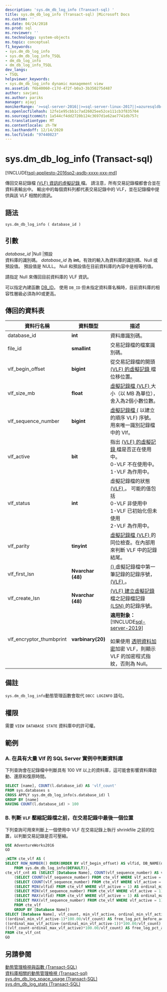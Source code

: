 ```yaml
---
description: 'sys.dm_db_log_info (Transact-sql) '
title: sys.dm_db_log_info (Transact-sql) |Microsoft Docs
ms.custom: ''
ms.date: 04/24/2018
ms.prod: sql
ms.reviewer: ''
ms.technology: system-objects
ms.topic: conceptual
f1_keywords:
- sys.dm_db_log_info
- sys.dm_db_log_info_TSQL
- dm_db_log_info
- dm_db_log_info_TSQL
dev_langs:
- TSQL
helpviewer_keywords:
- sys.dm_db_log_info dynamic management view
ms.assetid: f6b40060-c17d-472f-b0a3-3b350275d487
author: savjani
ms.author: pariks
manager: ajayj
monikerRange: '>=sql-server-2016||>=sql-server-linux-2017||=azuresqldb-mi-current'
ms.openlocfilehash: 12fe1e95cbb1c7ad26025ee52ce111cb3f835704
ms.sourcegitcommit: 1a544cf4dd2720b124c3697d1e62ae7741db757c
ms.translationtype: MT
ms.contentlocale: zh-TW
ms.lasthandoff: 12/14/2020
ms.locfileid: "97440823"
---
```

# <a name="sysdm_db_log_info-transact-sql"></a>sys.dm_db_log_info (Transact-sql) 
[!INCLUDE[tsql-appliesto-2016sp2-asdb-xxxx-xxx-md](../../includes/tsql-appliesto-2016sp2-asdb-xxxx-xxx-md.md)]

傳回交易記錄檔 [ (VLF) 資訊的虛擬記錄 ](../../relational-databases/sql-server-transaction-log-architecture-and-management-guide.md#physical_arch) 檔。 請注意，所有交易記錄檔都會合並在資料表輸出中。 輸出中的每個資料列都代表交易記錄中的 VLF，並在記錄檔中提供與該 VLF 相關的資訊。

## <a name="syntax"></a>語法  
  
```  
sys.dm_db_log_info ( database_id )  
``` 

## <a name="arguments"></a>引數  
 *database_id* |Null |預設  
 資料庫的識別碼。 *database_id* 為 **int**。有效的輸入為資料庫的識別碼、Null 或預設值。 預設值是 NULL。 Null 和預設值在目前資料庫的內容中是相等的值。
 
 請指定 Null 來傳回目前資料庫的 VLF 資訊。

 可以指定內建函數 [DB_ID](../../t-sql/functions/db-id-transact-sql.md)。 使用 `DB_ID` 但未指定資料庫名稱時，目前資料庫的相容性層級必須為90或更高。  

## <a name="table-returned"></a>傳回的資料表  

|資料行名稱|資料類型|描述|  
|-----------------|---------------|-----------------|  
|database_id|**int**|資料庫識別碼。|
|file_id|**smallint**|交易記錄檔的檔案識別碼。|  
|vlf_begin_offset|**bigint** |從交易記錄檔的開頭 [ (VLF) 的虛擬記錄 ](../../relational-databases/sql-server-transaction-log-architecture-and-management-guide.md#physical_arch) 檔位移位置。|
|vlf_size_mb |**float** |[虛擬記錄檔 (VLF) ](../../relational-databases/sql-server-transaction-log-architecture-and-management-guide.md#physical_arch) 大小（以 MB 為單位），舍入為2個小數位數。|     
|vlf_sequence_number|**bigint** |[虛擬記錄檔 (](../../relational-databases/sql-server-transaction-log-architecture-and-management-guide.md#physical_arch) 以建立的順序 VLF) 序號。 用來唯一識別記錄檔中的 Vlf。|
|vlf_active|**bit** |指出 [ (VLF) 的虛擬記錄 ](../../relational-databases/sql-server-transaction-log-architecture-and-management-guide.md#physical_arch) 檔是否正在使用中。 <br />0-VLF 不在使用中。<br />1-VLF 為作用中。|
|vlf_status|**int** |虛擬記錄檔的狀態 [ (VLF) ](../../relational-databases/sql-server-transaction-log-architecture-and-management-guide.md#physical_arch)。 可能的值包括 <br />0-VLF 非使用中 <br />1-VLF 已初始化但未使用 <br /> 2-VLF 為作用中。|
|vlf_parity|**tinyint** |[虛擬記錄檔 (VLF) ](../../relational-databases/sql-server-transaction-log-architecture-and-management-guide.md#physical_arch)的同位檢查。在內部用來判斷 VLF 中的記錄結尾。|
|vlf_first_lsn|**Nvarchar (48)** |[ () ](../../relational-databases/sql-server-transaction-log-architecture-and-management-guide.md#Logical_Arch) 虛擬記錄檔中第一筆記錄的記錄序號， [ (VLF) ](../../relational-databases/sql-server-transaction-log-architecture-and-management-guide.md#physical_arch)。|
|vlf_create_lsn|**Nvarchar (48)** |[ (VLF) 建立虛擬記錄](../../relational-databases/sql-server-transaction-log-architecture-and-management-guide.md#physical_arch)檔之記錄檔記錄[ (LSN) ](../../relational-databases/sql-server-transaction-log-architecture-and-management-guide.md#Logical_Arch)的記錄序號。|
|vlf_encryptor_thumbprint|**varbinary(20)**| **適用對象：** [!INCLUDE[sql-server-2019](../../includes/sssqlv15-md.md)] <br><br> 如果使用 [透明資料加密](../../relational-databases/security/encryption/transparent-data-encryption.md)加密 VLF，則顯示 VLF 的加密程式指紋，否則為 Null。 |

## <a name="remarks"></a>備註
`sys.dm_db_log_info`動態管理函數會取代 `DBCC LOGINFO` 語句。    
 
## <a name="permissions"></a>權限  
需要 `VIEW DATABASE STATE` 資料庫中的許可權。  
  
## <a name="examples"></a>範例  
  
### <a name="a-determing-databases-in-a-sql-server-instance-with-high-number-of-vlfs"></a>A. 在具有大量 Vlf 的 SQL Server 實例中判斷資料庫
下列查詢會在記錄檔中判斷具有 100 Vlf 以上的資料庫，這可能會影響資料庫啟動、還原和復原時間。

```sql
SELECT [name], COUNT(l.database_id) AS 'vlf_count' 
FROM sys.databases s
CROSS APPLY sys.dm_db_log_info(s.database_id) l
GROUP BY [name]
HAVING COUNT(l.database_id) > 100
```

### <a name="b-determing-the-position-of-the-last-vlf-in-transaction-log-before-shrinking-the-log-file"></a>B. 判斷 `VLF` 壓縮記錄檔之前，在交易記錄中最後一個位置

下列查詢可用來判斷上一個使用中 VLF 在交易記錄上執行 shrinkfile 之前的位置，以判斷交易記錄是否可壓縮。

```sql
USE AdventureWorks2016
GO

;WITH cte_vlf AS (
SELECT ROW_NUMBER() OVER(ORDER BY vlf_begin_offset) AS vlfid, DB_NAME(database_id) AS [Database Name], vlf_sequence_number, vlf_active, vlf_begin_offset, vlf_size_mb
    FROM sys.dm_db_log_info(DEFAULT)),
cte_vlf_cnt AS (SELECT [Database Name], COUNT(vlf_sequence_number) AS vlf_count,
    (SELECT COUNT(vlf_sequence_number) FROM cte_vlf WHERE vlf_active = 0) AS vlf_count_inactive,
    (SELECT COUNT(vlf_sequence_number) FROM cte_vlf WHERE vlf_active = 1) AS vlf_count_active,
    (SELECT MIN(vlfid) FROM cte_vlf WHERE vlf_active = 1) AS ordinal_min_vlf_active,
    (SELECT MIN(vlf_sequence_number) FROM cte_vlf WHERE vlf_active = 1) AS min_vlf_active,
    (SELECT MAX(vlfid) FROM cte_vlf WHERE vlf_active = 1) AS ordinal_max_vlf_active,
    (SELECT MAX(vlf_sequence_number) FROM cte_vlf WHERE vlf_active = 1) AS max_vlf_active
    FROM cte_vlf
    GROUP BY [Database Name])
SELECT [Database Name], vlf_count, min_vlf_active, ordinal_min_vlf_active, max_vlf_active, ordinal_max_vlf_active,
((ordinal_min_vlf_active-1)*100.00/vlf_count) AS free_log_pct_before_active_log,
((ordinal_max_vlf_active-(ordinal_min_vlf_active-1))*100.00/vlf_count) AS active_log_pct,
((vlf_count-ordinal_max_vlf_active)*100.00/vlf_count) AS free_log_pct_after_active_log
FROM cte_vlf_cnt
GO
```

## <a name="see-also"></a>另請參閱  
[動態管理檢視與函數 &#40;Transact-SQL&#41;](~/relational-databases/system-dynamic-management-views/system-dynamic-management-views.md)   
[資料庫相關的動態管理檢視 &#40;Transact-sql&#41;](../../relational-databases/system-dynamic-management-views/database-related-dynamic-management-views-transact-sql.md)   
[sys.dm_db_log_space_usage &#40;Transact-SQL&#41;](../../relational-databases/system-dynamic-management-views/sys-dm-db-log-space-usage-transact-sql.md)   
[sys.dm_db_log_stats &#40;Transact-SQL&#41;](../../relational-databases/system-dynamic-management-views/sys-dm-db-log-stats-transact-sql.md)

